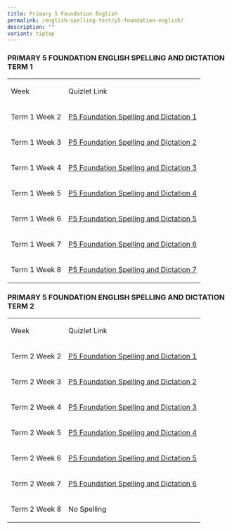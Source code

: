 ```yaml
---
title: Primary 5 Foundation English
permalink: /english-spelling-test/p5-foundation-english/
description: ""
variant: tiptap
---
```

<h3>PRIMARY 5 FOUNDATION ENGLISH SPELLING AND DICTATION TERM 1</h3>
<table>
<tbody>
<tr>
<td rowspan="1" colspan="1">
<p>Week</p>
</td>
<td rowspan="1" colspan="1">
<p>Quizlet Link</p>
</td>
</tr>
<tr>
<td rowspan="1" colspan="1">
<p>Term 1 Week 2</p>
</td>
<td rowspan="1" colspan="1">
<p><a href="https://quizlet.com/868578941/p5-foundation-t1-spelling-list-1-flash-cards/?i=1c2gxb&amp;x=1jqt" rel="noopener noreferrer nofollow" target="_blank">P5 Foundation </a>
<a href="https://quizlet.com/896973530/primary-5-term-2-spelling-list-1-flash-cards/?i=1c2gxb&amp;x=1jqt" rel="noopener noreferrer nofollow" target="_blank">Spelling and Dictation</a><a href="https://quizlet.com/868578941/p5-foundation-t1-spelling-list-1-flash-cards/?i=1c2gxb&amp;x=1jqt" rel="noopener noreferrer nofollow" target="_blank"> 1</a>
</p>
</td>
</tr>
<tr>
<td rowspan="1" colspan="1">
<p>Term 1 Week 3</p>
</td>
<td rowspan="1" colspan="1">
<p><a href="https://quizlet.com/868582754/p5-foundation-t1-spelling-list-2-flash-cards/?i=1c2gxb&amp;x=1qqt" rel="noopener noreferrer nofollow" target="_blank">P5 Foundation </a>
<a href="https://quizlet.com/896973530/primary-5-term-2-spelling-list-1-flash-cards/?i=1c2gxb&amp;x=1jqt" rel="noopener noreferrer nofollow" target="_blank">Spelling and Dictation</a><a href="https://quizlet.com/868582754/p5-foundation-t1-spelling-list-2-flash-cards/?i=1c2gxb&amp;x=1qqt" rel="noopener noreferrer nofollow" target="_blank"> 2</a>
</p>
</td>
</tr>
<tr>
<td rowspan="1" colspan="1">
<p>Term 1 Week 4</p>
</td>
<td rowspan="1" colspan="1">
<p><a href="https://quizlet.com/868583144/p5-foundation-t1-spelling-list-3-flash-cards/?i=1c2gxb&amp;x=1jqt" rel="noopener noreferrer nofollow" target="_blank">P5 Foundation </a>
<a href="https://quizlet.com/896973530/primary-5-term-2-spelling-list-1-flash-cards/?i=1c2gxb&amp;x=1jqt" rel="noopener noreferrer nofollow" target="_blank">Spelling and Dictation</a><a href="https://quizlet.com/868583144/p5-foundation-t1-spelling-list-3-flash-cards/?i=1c2gxb&amp;x=1jqt" rel="noopener noreferrer nofollow" target="_blank"> 3</a>
</p>
</td>
</tr>
<tr>
<td rowspan="1" colspan="1">
<p>Term 1 Week 5</p>
</td>
<td rowspan="1" colspan="1">
<p><a href="https://quizlet.com/868583520/p5-foundation-t1-spelling-list-4-flash-cards/?i=1c2gxb&amp;x=1jqt" rel="noopener noreferrer nofollow" target="_blank">P5 Foundation </a>
<a href="https://quizlet.com/896973530/primary-5-term-2-spelling-list-1-flash-cards/?i=1c2gxb&amp;x=1jqt" rel="noopener noreferrer nofollow" target="_blank">Spelling and Dictation</a><a href="https://quizlet.com/868583520/p5-foundation-t1-spelling-list-4-flash-cards/?i=1c2gxb&amp;x=1jqt" rel="noopener noreferrer nofollow" target="_blank"> 4</a>
</p>
</td>
</tr>
<tr>
<td rowspan="1" colspan="1">
<p>Term 1 Week 6</p>
</td>
<td rowspan="1" colspan="1">
<p><a href="https://quizlet.com/868583935/p5-foundation-t1-spelling-list-5-flash-cards/?i=1c2gxb&amp;x=1jqt" rel="noopener noreferrer nofollow" target="_blank">P5 Foundation </a>
<a href="https://quizlet.com/896973530/primary-5-term-2-spelling-list-1-flash-cards/?i=1c2gxb&amp;x=1jqt" rel="noopener noreferrer nofollow" target="_blank">Spelling and Dictation</a><a href="https://quizlet.com/868583935/p5-foundation-t1-spelling-list-5-flash-cards/?i=1c2gxb&amp;x=1jqt" rel="noopener noreferrer nofollow" target="_blank"> 5</a>
</p>
</td>
</tr>
<tr>
<td rowspan="1" colspan="1">
<p>Term 1 Week 7</p>
</td>
<td rowspan="1" colspan="1">
<p><a href="https://quizlet.com/_7slgye?x=1jqt&amp;i=1c2gxb" rel="noopener noreferrer nofollow" target="_blank">P5 Foundation </a>
<a href="https://quizlet.com/896973530/primary-5-term-2-spelling-list-1-flash-cards/?i=1c2gxb&amp;x=1jqt" rel="noopener noreferrer nofollow" target="_blank">Spelling and Dictation</a><a href="https://quizlet.com/_7slgye?x=1jqt&amp;i=1c2gxb" rel="noopener noreferrer nofollow" target="_blank"> 6</a>
</p>
</td>
</tr>
<tr>
<td rowspan="1" colspan="1">
<p>Term 1 Week 8</p>
</td>
<td rowspan="1" colspan="1">
<p><a href="" rel="noopener noreferrer nofollow" target="_blank">P5 Foundation </a>
<a href="https://quizlet.com/896973530/primary-5-term-2-spelling-list-1-flash-cards/?i=1c2gxb&amp;x=1jqt" rel="noopener noreferrer nofollow" target="_blank">Spelling and Dictation</a><a href="" rel="noopener noreferrer nofollow" target="_blank"> 7</a>
</p>
</td>
</tr>
</tbody>
</table>
<h3>PRIMARY 5 FOUNDATION ENGLISH SPELLING AND DICTATION TERM 2</h3>
<table>
<tbody>
<tr>
<td rowspan="1" colspan="1">
<p>Week</p>
</td>
<td rowspan="1" colspan="1">
<p>Quizlet Link</p>
</td>
</tr>
<tr>
<td rowspan="1" colspan="1">
<p>Term 2 Week 2</p>
</td>
<td rowspan="1" colspan="1">
<p><a href="https://quizlet.com/897002169/p5-foundation-t2-spelling-list-1-flash-cards/?i=1c2gxb&amp;x=1jqt" rel="noopener noreferrer nofollow" target="_blank">P5 Foundation Spelling and Dictation 1</a>
</p>
</td>
</tr>
<tr>
<td rowspan="1" colspan="1">
<p>Term 2 Week 3</p>
</td>
<td rowspan="1" colspan="1">
<p><a href="https://quizlet.com/897004545/p5-foundation-t2-spelling-list-2-flash-cards/?i=1c2gxb&amp;x=1jqt" rel="noopener noreferrer nofollow" target="_blank">P5 Foundation Spelling and Dictation 2</a>
</p>
</td>
</tr>
<tr>
<td rowspan="1" colspan="1">
<p>Term 2 Week 4</p>
</td>
<td rowspan="1" colspan="1">
<p><a href="https://quizlet.com/897007689/p5-foundation-t2-spelling-list-3-flash-cards/?i=1c2gxb&amp;x=1jqt" rel="noopener noreferrer nofollow" target="_blank">P5 Foundation Spelling and Dictation 3</a>
</p>
</td>
</tr>
<tr>
<td rowspan="1" colspan="1">
<p>Term 2 Week 5</p>
</td>
<td rowspan="1" colspan="1">
<p><a href="https://quizlet.com/897016757/p5-foundation-t2-spelling-list-4-flash-cards/?i=1c2gxb&amp;x=1jqt" rel="noopener noreferrer nofollow" target="_blank">P5 Foundation Spelling and Dictation 4</a>
</p>
</td>
</tr>
<tr>
<td rowspan="1" colspan="1">
<p>Term 2 Week 6</p>
</td>
<td rowspan="1" colspan="1">
<p><a href="https://quizlet.com/897017880/p5-foundation-t2-spelling-list-5-flash-cards/?i=1c2gxb&amp;x=1jqt" rel="noopener noreferrer nofollow" target="_blank">P5 Foundation Spelling and Dictation 5</a>
</p>
</td>
</tr>
<tr>
<td rowspan="1" colspan="1">
<p>Term 2 Week 7</p>
</td>
<td rowspan="1" colspan="1">
<p><a href="https://quizlet.com/897019892/p5-foundation-t2-spelling-list-6-flash-cards/?i=1c2gxb&amp;x=1jqt" rel="noopener noreferrer nofollow" target="_blank">P5 Foundation Spelling and Dictation 6</a>
</p>
</td>
</tr>
<tr>
<td rowspan="1" colspan="1">
<p>Term 2 Week 8</p>
</td>
<td rowspan="1" colspan="1">
<p>No Spelling</p>
</td>
</tr>
</tbody>
</table>
<p></p>